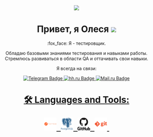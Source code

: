 <div id="header" align="center">
  <img src="https://i.giphy.com/media/v1.Y2lkPTc5MGI3NjExa2xrZmFid3Rmbjgyb2I1Z2NvZzBucGptMWdnNWJvenVyZjRmemdjYSZlcD12MV9pbnRlcm5hbF9naWZfYnlfaWQmY3Q9cw/M4NykXxUE0HAcK7UJ6/giphy.gif" width="200"/>
</div>
<div id="badges" align="center">
   <h1>
  Привет, я Олеся
  <img src="https://media.giphy.com/media/Wj7lNjMNDxSmc/giphy.gif?cid=790b7611r2ak1483iwl9vvorr6zucalgivz7m5e4mgqdqch0&ep=v1_gifs_search&rid=giphy.gif&ct=g" width="70px"/>
</h1>  
   :fox_face: Я - тестировщик. 
   
  Обладаю базовыми знаниями тестирования и навыками работы.  
  Стремлюсь развиваться в области QA и оттачивать свои навыки.

  Я всегда на связи:
  <div id="badges" align="center">
  <a href="https://t.me/Olesya1812">
  <img src="https://img.shields.io/badge/Telegram-blue?logo=telegram&logoColor=white&style=for-the-badge" alt="Telegram Badge"/>
  <a href="https://tomsk.hh.ru/resume/02d46a49ff0d5261400039ed1f474d6e30535a">
     <img src="https://img.shields.io/badge/hh.ru-red?style=for-the-badge&logo=hh.ru&logoColor=white" alt="hh.ru Badge"/>
    <a href="https://mail.ru/olesya1812@mail.ru">  
  <img src="https://img.shields.io/badge/Mail.ru-blue?logo=mail&logoColor=white&style=for-the-badge" alt="Mail.ru Badge"/> 
     
   <h1>
  

:hammer_and_wrench: Languages and Tools:

<img src="https://github.com/devicons/devicon/blob/master/icons/postman/postman-original-wordmark.svg" title="Postman"  alt="Postman" width="40" height="40"/>&nbsp;
<img src="https://github.com/devicons/devicon/blob/master/icons/postgresql/postgresql-plain-wordmark.svg"  alt="Postgresql" width="40" height="40"/>&nbsp;
<img src="https://github.com/devicons/devicon/blob/master/icons/github/github-original-wordmark.svg"  alt="GitHub" width="40" height="40"/>&nbsp;
<img src="https://github.com/devicons/devicon/blob/master/icons/git/git-plain-wordmark.svg"  alt="Git" width="40" height="40"/>&nbsp;
